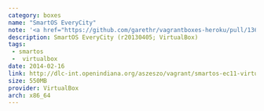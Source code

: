 ```yaml
---
category: boxes
name: "SmartOS EveryCity"
note: '<a href="https://github.com/garethr/vagrantboxes-heroku/pull/136">#136</a>'
description: SmartOS EveryCity (r20130405; VirtualBox)
tags:
 - smartos
 -  virtualbox
date: 2014-02-16
link: http://dlc-int.openindiana.org/aszeszo/vagrant/smartos-ec11-virtualbox-20130405.box
size: 550MB
provider: VirtualBox
arch: x86_64
---
```

